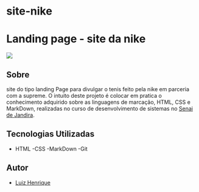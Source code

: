 # site-nike
# Landing page - site da nike
![](./screenshot/Captura%20de%20Tela%202024-10-16%20%C3%A0s%2016.31.57.png)
## Sobre 
site do tipo landing Page para divulgar o tenis feito pela nike em parceria com a supreme.
O intuito deste projeto é colocar em pratica o conhecimento adquirido sobre as linguagens de marcação, HTML, CSS e MarkDown, realizadas no curso de desenvolvimento de sistemas no [Senai de Jandira](https://sp.senai.br/unidade/jandira/).

## Tecnologias Utilizadas
- HTML
-CSS
-MarkDown
-Git

## Autor 
- [Luiz Henrique](https://www.linkedin.com/in/luiz-santos-788507327/)